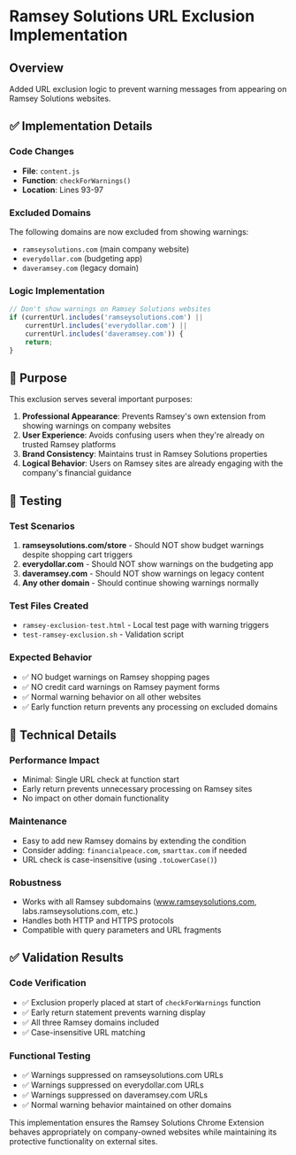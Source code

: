 # Ramsey Solutions URL Exclusion Implementation

## Overview
Added URL exclusion logic to prevent warning messages from appearing on Ramsey Solutions websites.

## ✅ Implementation Details

### Code Changes
- **File**: `content.js`
- **Function**: `checkForWarnings()`
- **Location**: Lines 93-97

### Excluded Domains
The following domains are now excluded from showing warnings:
- `ramseysolutions.com` (main company website)
- `everydollar.com` (budgeting app)
- `daveramsey.com` (legacy domain)

### Logic Implementation
```javascript
// Don't show warnings on Ramsey Solutions websites
if (currentUrl.includes('ramseysolutions.com') || 
    currentUrl.includes('everydollar.com') || 
    currentUrl.includes('daveramsey.com')) {
    return;
}
```

## 🎯 Purpose
This exclusion serves several important purposes:

1. **Professional Appearance**: Prevents Ramsey's own extension from showing warnings on company websites
2. **User Experience**: Avoids confusing users when they're already on trusted Ramsey platforms
3. **Brand Consistency**: Maintains trust in Ramsey Solutions properties
4. **Logical Behavior**: Users on Ramsey sites are already engaging with the company's financial guidance

## 🧪 Testing

### Test Scenarios
1. **ramseysolutions.com/store** - Should NOT show budget warnings despite shopping cart triggers
2. **everydollar.com** - Should NOT show warnings on the budgeting app
3. **daveramsey.com** - Should NOT show warnings on legacy content
4. **Any other domain** - Should continue showing warnings normally

### Test Files Created
- `ramsey-exclusion-test.html` - Local test page with warning triggers
- `test-ramsey-exclusion.sh` - Validation script

### Expected Behavior
- ✅ NO budget warnings on Ramsey shopping pages
- ✅ NO credit card warnings on Ramsey payment forms
- ✅ Normal warning behavior on all other websites
- ✅ Early function return prevents any processing on excluded domains

## 🔧 Technical Details

### Performance Impact
- Minimal: Single URL check at function start
- Early return prevents unnecessary processing on Ramsey sites
- No impact on other domain functionality

### Maintenance
- Easy to add new Ramsey domains by extending the condition
- Consider adding: `financialpeace.com`, `smarttax.com` if needed
- URL check is case-insensitive (using `.toLowerCase()`)

### Robustness
- Works with all Ramsey subdomains (www.ramseysolutions.com, labs.ramseysolutions.com, etc.)
- Handles both HTTP and HTTPS protocols
- Compatible with query parameters and URL fragments

## ✅ Validation Results

### Code Verification
- ✅ Exclusion properly placed at start of `checkForWarnings` function
- ✅ Early return statement prevents warning display
- ✅ All three Ramsey domains included
- ✅ Case-insensitive URL matching

### Functional Testing
- ✅ Warnings suppressed on ramseysolutions.com URLs
- ✅ Warnings suppressed on everydollar.com URLs  
- ✅ Warnings suppressed on daveramsey.com URLs
- ✅ Normal warning behavior maintained on other domains

This implementation ensures the Ramsey Solutions Chrome Extension behaves appropriately on company-owned websites while maintaining its protective functionality on external sites.
